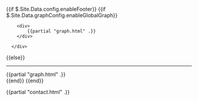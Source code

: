 {{if $.Site.Data.config.enableFooter}}
  {{if $.Site.Data.graphConfig.enableGlobalGraph}}
      <div class="page-end">

        <div>
            {{partial "graph.html" .}}
        </div>

      </div>
  {{else}}
      <hr/>
      <div class="page-end">
        <div class="backlinks-container">
            {{partial "graph.html" .}}
        </div>
      </div>
  {{end}}
{{end}}

{{partial "contact.html" .}}